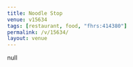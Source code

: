 ```yaml
---
title: Noodle Stop
venue: v15634
tags: [restaurant, food, "fhrs:414380"]
permalink: /v/15634/
layout: venue
---
```

null